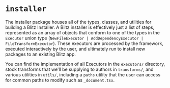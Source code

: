 # `installer`

The installer package houses all of the types, classes, and utilities for building a Blitz Installer. A Blitz installer is effectively just a list of steps, represented as an array of objects that conform to one of the types in the `Executor` union type (`NewFileExecutor | AddDependencyExecutor | FileTransformExecutor`). These executors are processed by the framework, executed interactively by the user, and ultimately run to install new packages to an existing Blitz app.

You can find the implementation of all Executors in the `executors/` directory, stock transforms that we'll be supplying to authors in `transforms/`, and various utilities in `utils/`, including a `paths` utility that the user can access for common paths to modify such as `_document.tsx`.
